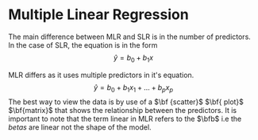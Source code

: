 # Multiple Linear Regression
The main difference between MLR and SLR is in the number of predictors. In the case of SLR, the equation is in the form
$$\hat{y} = b_0 + b_1x $$


MLR differs as it uses multiple predictors in it's equation.
$$\hat{y} = b_0 + b_1x_1 + \dots + b_px_p$$
The best way to view the data is by use of a $\bf {scatter}$ $\bf{ plot}$ $\bf{matrix}$ that shows the relationship between the predictors.
It is important to note that the term linear in MLR refers to the $\bfb$ i.e the $betas$ are linear not the shape of the model. 
<!--stackedit_data:
eyJoaXN0b3J5IjpbMjIyOTcwOTk5LDIwNTMwNjQ4MzIsLTQxMz
AwNjQsLTE4MTUxNTA2OSw1NzA1MjU3MzQsLTk2MTg5NzgzXX0=

-->